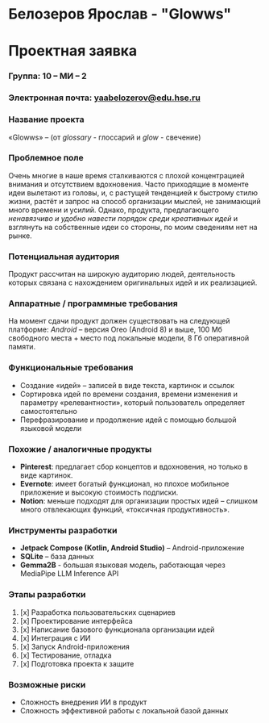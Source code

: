 # Белозеров Ярослав - "Glowws"
# Проектная заявка

### Группа: 10 – МИ – 2
### Электронная почта: yaabelozerov@edu.hse.ru

### Название проекта
«Glowws» – (от *glossary* - глоссарий и *glow* - свечение)
### Проблемное поле
Очень многие в наше время сталкиваются с плохой концентрацией внимания и отсутствием вдохновения.  Часто приходящие в моменте идеи вылетают из головы, и, с растущей тенденцией к быстрому стилю жизни, растёт и запрос на способ организации мыслей, не занимающий много времени и усилий. Однако, продукта, предлагающего *ненавязчиво и удобно навести порядок среди креативных идей* и взглянуть на собственные идеи со стороны, по моим сведениям нет на рынке.
### Потенциальная аудитория
Продукт рассчитан на широкую аудиторию людей, деятельность которых связана с нахождением оригинальных идей и их реализацией.
### Аппаратные / программные требования
На момент сдачи продукт должен существовать на следующей платформе:
*Android* – версия Oreo (Android 8) и выше, 100 Мб свободного места + место под локальные модели, 8 Гб оперативной памяти.
### Функциональные требования
* Создание «идей» – записей в виде текста, картинок и ссылок
* Сортировка идей по времени создания, времени изменения и параметру «релевантности», который пользователь определяет самостоятельно
* Перефразирование и продолжение идей с помощью большой языковой модели
### Похожие / аналогичные продукты
* **Pinterest**: предлагает сбор концептов и вдохновения, но только в виде картинок.
* **Evernote**: имеет богатый функционал, но плохое мобильное приложение и высокую стоимость подписки.
* **Notion**: меньше подходят для организации простых идей – слишком много отвлекающих функций, «токсичная продуктивность».
### Инструменты разработки
* **Jetpack Compose (Kotlin, Android Studio)** – Android-приложение
* **SQLite** – база данных
* **Gemma2B** - большая языковая модель, работающая через MediaPipe LLM Inference API
### Этапы разработки
1. [x] Разработка пользовательских сценариев
2. [x] Проектирование интерфейса
3. [x] Написание базового функционала организации идей
4. [x] Интеграция с ИИ
5. [x] Запуск Android-приложения
6. [x] Тестирование, отладка
7. [x] Подготовка проекта к защите
### Возможные риски
* Сложность внедрения ИИ в продукт
* Сложность эффективной работы с локальной базой данных 
